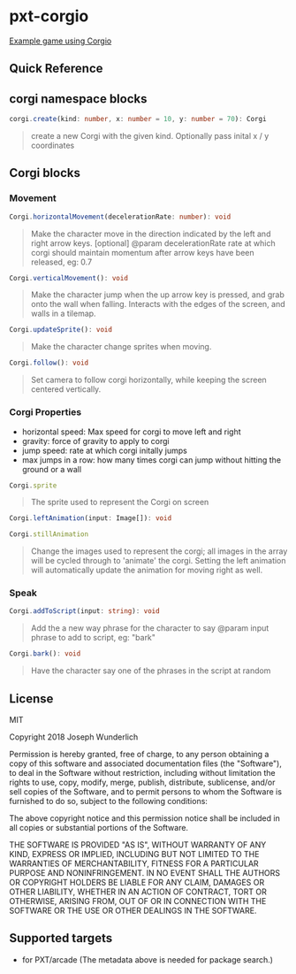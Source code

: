 # pxt-corgio

[Example game using Corgio](https://makecode.com/_bfKJ2tFgPPjs)

## Quick Reference

## corgi namespace blocks
```ts
corgi.create(kind: number, x: number = 10, y: number = 70): Corgi
```
> create a new Corgi with the given kind. Optionally pass inital x / y coordinates

## Corgi blocks

### Movement
```ts
Corgi.horizontalMovement(decelerationRate: number): void
```
> Make the character move in the direction indicated by the left and right arrow keys.
> [optional] @param decelerationRate rate at which corgi should maintain momentum after arrow keys have been released, eg: 0.7

```ts
Corgi.verticalMovement(): void
```
> Make the character jump when the up arrow key is pressed, and grab onto the wall when falling.
> Interacts with the edges of the screen, and walls in a tilemap.

```ts
Corgi.updateSprite(): void
```
> Make the character change sprites when moving.

```ts
Corgi.follow(): void
```
> Set camera to follow corgi horizontally, while keeping the screen centered vertically.

### Corgi Properties

* horizontal speed: Max speed for corgi to move left and right
* gravity: force of gravity to apply to corgi
* jump speed: rate at which corgi initally jumps
* max jumps in a row: how many times corgi can jump without hitting the ground or a wall

```ts
Corgi.sprite
```
> The sprite used to represent the Corgi on screen

```ts
Corgi.leftAnimation(input: Image[]): void
```
```ts
Corgi.stillAnimation
```
> Change the images used to represent the corgi; all images in the array will be cycled through to 'animate' the corgi. Setting the left animation will automatically update the animation for moving right as well.

### Speak

```ts
Corgi.addToScript(input: string): void
```
> Add the a new way phrase for the character to say
> @param input phrase to add to script, eg: "bark"

```ts
Corgi.bark(): void
```
> Have the character say one of the phrases in the script at random

## License
MIT

Copyright 2018 Joseph Wunderlich

Permission is hereby granted, free of charge, to any person obtaining a copy of this software and associated documentation files (the "Software"), to deal in the Software without restriction, including without limitation the rights to use, copy, modify, merge, publish, distribute, sublicense, and/or sell copies of the Software, and to permit persons to whom the Software is furnished to do so, subject to the following conditions:

The above copyright notice and this permission notice shall be included in all copies or substantial portions of the Software.

THE SOFTWARE IS PROVIDED "AS IS", WITHOUT WARRANTY OF ANY KIND, EXPRESS OR IMPLIED, INCLUDING BUT NOT LIMITED TO THE WARRANTIES OF MERCHANTABILITY, FITNESS FOR A PARTICULAR PURPOSE AND NONINFRINGEMENT. IN NO EVENT SHALL THE AUTHORS OR COPYRIGHT HOLDERS BE LIABLE FOR ANY CLAIM, DAMAGES OR OTHER LIABILITY, WHETHER IN AN ACTION OF CONTRACT, TORT OR OTHERWISE, ARISING FROM, OUT OF OR IN CONNECTION WITH THE SOFTWARE OR THE USE OR OTHER DEALINGS IN THE SOFTWARE.

## Supported targets

* for PXT/arcade
(The metadata above is needed for package search.)
